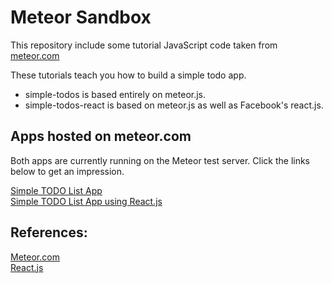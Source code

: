 # Meteor Sandbox

This repository include some tutorial JavaScript code taken from [meteor.com](https://www.meteor.com/tutorials/blaze/creating-an-app)

These tutorials teach you how to build a simple todo app.

<ul>
<li>simple-todos is based entirely on meteor.js.</li>
<li>simple-todos-react is based on meteor.js as well as Facebook's react.js.</li>
</ul>

## Apps hosted on meteor.com

Both apps are currently running on the Meteor test server. Click the links below to get an impression.

[Simple TODO List App](http://simpletodo_jhooge.meteor.com)  
[Simple TODO List App using React.js](http://simpletodos_react_jhooge.meteor.com) 

## References:
[Meteor.com](https://www.meteor.com)  
[React.js](https://facebook.github.io/react/index.html)  

